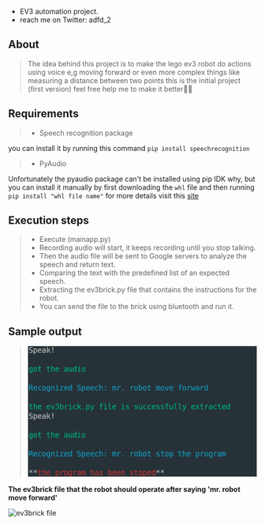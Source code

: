 - EV3 automation project. 
- reach me on Twitter: adfd_2

## About 
>The idea behind this project is to make the lego ev3 robot do actions using voice 
>e,g moving forward or even more complex things like measuring a distance between two 
>points this is the initial project (first version) feel free help me to make it better🤞🤞

## Requirements 
> - Speech recognition package

you can install it by running this command
`pip install speechrecognition`

> - PyAudio

Unfortunately the pyaudio package can't be installed using pip IDK why,
but you can install it manually by first downloading the `whl` file 
and then running `pip install "whl file name"` for more details visit this [site](https://stackoverflow.com/a/55630212)

## Execution steps
>- Execute (mainapp.py)
>- Recording audio will start, it keeps recording until you stop talking.
>- Then the audio file will be sent to Google servers to analyze the speech and return text.  
>- Comparing the text with the predefined list of an expected speech.
>- Extracting the ev3brick.py file that contains the instructions for the robot.
>- You can send the file to the brick using bluetooth and run it.

## Sample output
> ![sample output](https://github.com/Abood-devo/EV3-Automation/blob/main/images/sample%20output.png)

**The ev3brick file that the robot should operate after saying 'mr. robot move forward'**

![ev3brick file](https://github.com/Abood-devo/Abood-devo/blob/main/images/output%20file.png)
